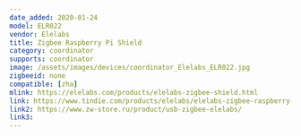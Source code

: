 ```yaml
---
date_added: 2020-01-24
model: ELR022
vendor: Elelabs
title: Zigbee Raspberry Pi Shield
category: coordinator
supports: coordinator
image: /assets/images/devices/coordinator_Elelabs_ELR022.jpg
zigbeeid: none
compatible: [zha]
mlink: https://elelabs.com/products/elelabs-zigbee-shield.html
link: https://www.tindie.com/products/elelabs/elelabs-zigbee-raspberry-pi-shield/
link2: https://www.zw-store.ru/product/usb-zigbee-elelabs/
link3: 
---
```

